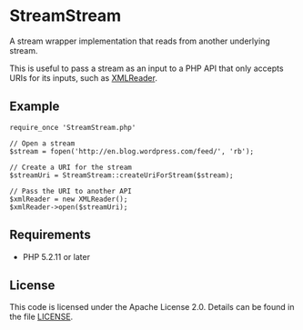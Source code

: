 # StreamStream

A stream wrapper implementation that reads from another underlying stream.
 
This is useful to pass a stream as an input to a PHP API that only accepts
URIs for its inputs, such as [XMLReader].

[XMLReader]: http://php.net/manual/en/book.xmlreader.php

## Example

```
require_once 'StreamStream.php'

// Open a stream
$stream = fopen('http://en.blog.wordpress.com/feed/', 'rb');

// Create a URI for the stream
$streamUri = StreamStream::createUriForStream($stream);

// Pass the URI to another API
$xmlReader = new XMLReader();
$xmlReader->open($streamUri);
```

## Requirements

* PHP 5.2.11 or later

## License

This code is licensed under the Apache License 2.0. Details can be found in the file [LICENSE].

[LICENSE]: https://github.com/davidfstr/StreamStream/blob/master/LICENSE
